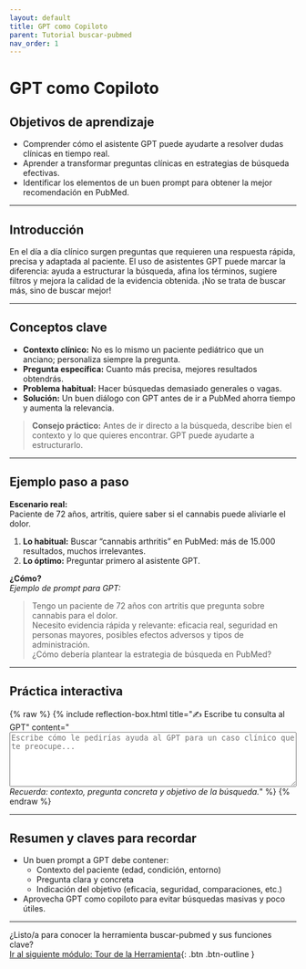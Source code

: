 ```yaml
---
layout: default
title: GPT como Copiloto
parent: Tutorial buscar-pubmed
nav_order: 1
---
```


# GPT como Copiloto

## Objetivos de aprendizaje

- Comprender cómo el asistente GPT puede ayudarte a resolver dudas clínicas en tiempo real.
- Aprender a transformar preguntas clínicas en estrategias de búsqueda efectivas.
- Identificar los elementos de un buen prompt para obtener la mejor recomendación en PubMed.

---

## Introducción

En el día a día clínico surgen preguntas que requieren una respuesta rápida, precisa y adaptada al paciente. El uso de asistentes GPT puede marcar la diferencia: ayuda a estructurar la búsqueda, afina los términos, sugiere filtros y mejora la calidad de la evidencia obtenida. ¡No se trata de buscar más, sino de buscar mejor!

---

## Conceptos clave

- **Contexto clínico:** No es lo mismo un paciente pediátrico que un anciano; personaliza siempre la pregunta.
- **Pregunta específica:** Cuanto más precisa, mejores resultados obtendrás.
- **Problema habitual:** Hacer búsquedas demasiado generales o vagas.
- **Solución:** Un buen diálogo con GPT antes de ir a PubMed ahorra tiempo y aumenta la relevancia.

> **Consejo práctico:** Antes de ir directo a la búsqueda, describe bien el contexto y lo que quieres encontrar. GPT puede ayudarte a estructurarlo.

---

## Ejemplo paso a paso

**Escenario real:**  
Paciente de 72 años, artritis, quiere saber si el cannabis puede aliviarle el dolor.

1. **Lo habitual:** Buscar “cannabis arthritis” en PubMed: más de 15.000 resultados, muchos irrelevantes.
2. **Lo óptimo:** Preguntar primero al asistente GPT.

**¿Cómo?**  
_Ejemplo de prompt para GPT:_  
> Tengo un paciente de 72 años con artritis que pregunta sobre cannabis para el dolor.  
> Necesito evidencia rápida y relevante: eficacia real, seguridad en personas mayores, posibles efectos adversos y tipos de administración.  
> ¿Cómo debería plantear la estrategia de búsqueda en PubMed?

---

## Práctica interactiva

{% raw %}
{% include reflection-box.html 
   title="✍️ Escribe tu consulta al GPT"
   content="<textarea rows='6' style='width: 100%;' placeholder='Escribe cómo le pedirías ayuda al GPT para un caso clínico que te preocupe...'></textarea><br><em>Recuerda: contexto, pregunta concreta y objetivo de la búsqueda.</em>"
%}
{% endraw %}

---

## Resumen y claves para recordar

- Un buen prompt a GPT debe contener:
  - Contexto del paciente (edad, condición, entorno)
  - Pregunta clara y concreta
  - Indicación del objetivo (eficacia, seguridad, comparaciones, etc.)
- Aprovecha GPT como copiloto para evitar búsquedas masivas y poco útiles.

---

¿Listo/a para conocer la herramienta buscar-pubmed y sus funciones clave?  
[Ir al siguiente módulo: Tour de la Herramienta](tour-herramienta.md){: .btn .btn-outline }
